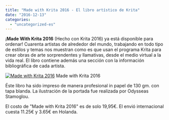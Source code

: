 ```yaml
---
title: "Made with Krita 2016 - El libro artístico de Krita"
date: "2016-12-13"
categories: 
  - "uncategorized-es"
---
```


¡**Made With Krita 2016** (Hecho con Krita 2016) ya está disponible para ordenar! Cuarenta artistas de alrededor del mundo, trabajando en todo tipo de estilos y temas nos muestran como es que usan el programa Krita para crear obras de arte sorprendentes y llamativas, desde el medio virtual a la vida real. El libro contiene además una sección con la información bibliográfica de cada artista.

[![Made with Krita 2016](/images/posts/2016/cover_small-217x300.png)](/images/posts/2016/cover_small.png) Made with Krita 2016

Éste libro ha sido impreso de manera profesional in papel de 130 gm. con tapa blanda. La ilustración de la portada fue realizada por Odysseas Stamoglou.

El costo de "Made with Krita 2016" es de solo 19,95€. El envió internacional cuesta 11.25€ y 3.65€ en Holanda.
